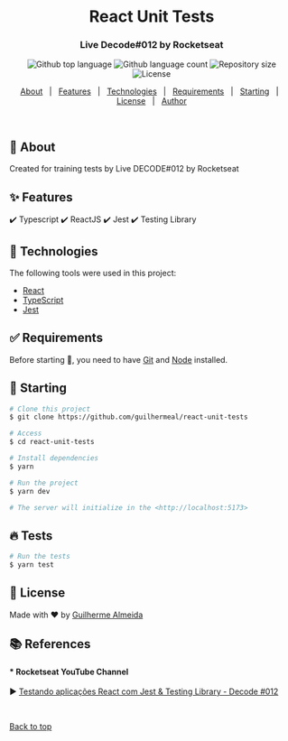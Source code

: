 <h1 align="center">React Unit Tests</h1>
<h3 align="center">Live Decode#012 by Rocketseat</h3>

<p align="center">
  <img alt="Github top language" src="https://img.shields.io/github/languages/top/guilhermeal/react-unit-tests?color=56BEB8">

  <img alt="Github language count" src="https://img.shields.io/github/languages/count/guilhermeal/react-unit-tests?color=56BEB8">

  <img alt="Repository size" src="https://img.shields.io/github/repo-size/guilhermeal/react-unit-tests?color=56BEB8">

  <img alt="License" src="https://img.shields.io/github/license/guilhermeal/react-unit-tests?color=56BEB8">

  <!-- <img alt="Github issues" src="https://img.shields.io/github/issues/guilhermeal/react-unit-tests?color=56BEB8" /> -->

  <!-- <img alt="Github forks" src="https://img.shields.io/github/forks/guilhermeal/react-unit-tests?color=56BEB8" /> -->

  <!-- <img alt="Github stars" src="https://img.shields.io/github/stars/guilhermeal/react-unit-tests?color=56BEB8" /> -->
</p>

<!-- Status -->

<!-- <h4 align="center"> 
	🚧  Tests Live Decode 012 🚀 Under construction...  🚧
</h4> 

<hr> -->

<p align="center">
  <a href="#dart-about">About</a> &#xa0; | &#xa0; 
  <a href="#sparkles-features">Features</a> &#xa0; | &#xa0;
  <a href="#rocket-technologies">Technologies</a> &#xa0; | &#xa0;
  <a href="#white_check_mark-requirements">Requirements</a> &#xa0; | &#xa0;
  <a href="#checkered_flag-starting">Starting</a> &#xa0; | &#xa0;
  <a href="#memo-license">License</a> &#xa0; | &#xa0;
  <a href="https://github.com/guilhermeal" target="_blank">Author</a>
</p>

<br>

## :dart: About ##

Created for training tests by Live DECODE#012 by Rocketseat

## :sparkles: Features ##

:heavy_check_mark: Typescript
:heavy_check_mark: ReactJS
:heavy_check_mark: Jest
:heavy_check_mark: Testing Library

## :rocket: Technologies ##

The following tools were used in this project:

- [React](https://pt-br.reactjs.org/)
- [TypeScript](https://www.typescriptlang.org/)
- [Jest](https://jestjs.io/)

## :white_check_mark: Requirements ##

Before starting :checkered_flag:, you need to have [Git](https://git-scm.com) and [Node](https://nodejs.org/en/) installed.

## :checkered_flag: Starting ##

```bash
# Clone this project
$ git clone https://github.com/guilhermeal/react-unit-tests

# Access
$ cd react-unit-tests

# Install dependencies
$ yarn

# Run the project
$ yarn dev

# The server will initialize in the <http://localhost:5173>
```


## :fire: Tests ##

```bash
# Run the tests
$ yarn test
```

## :memo: License ##

Made with :heart: by <a href="https://github.com/guilhermeal" target="_blank">Guilherme Almeida</a>

## 📚️ References ##

#### * Rocketseat YouTube Channel
▶️ [Testando aplicações React com Jest & Testing Library - Decode #012
](https://www.youtube.com/watch?v=edXudaVB0Bg)

&#xa0;
&#xa0;
&#xa0;
&#xa0;
&#xa0;



<a href="#top">Back to top</a>
